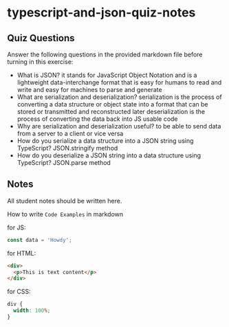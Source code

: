 # typescript-and-json-quiz-notes

## Quiz Questions

Answer the following questions in the provided markdown file before turning in this exercise:

- What is JSON?
  it stands for JavaScript Object Notation and is a lightweight data-interchange format that is easy for humans to read and write and easy for machines to parse and generate
- What are serialization and deserialization?
  serialization is the process of converting a data structure or object state into a format that can be stored or transmitted and reconstructed later
  deserialization is the process of converting the data back into JS usable code
- Why are serialization and deserialization useful?
  to be able to send data from a server to a client or vice versa
- How do you serialize a data structure into a JSON string using TypeScript?
  JSON.stringify method
- How do you deserialize a JSON string into a data structure using TypeScript?
  JSON.parse method

## Notes

All student notes should be written here.

How to write `Code Examples` in markdown

for JS:

```javascript
const data = 'Howdy';
```

for HTML:

```html
<div>
  <p>This is text content</p>
</div>
```

for CSS:

```css
div {
  width: 100%;
}
```
